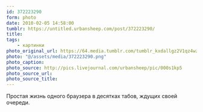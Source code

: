 ```yaml
---
id: 372223290
form: photo
date: 2010-02-05 14:58:00
tumblr: https://untitled.urbansheep.com/post/372223290/
title:
tags:
    - картинки
photo_original_url: https://64.media.tumblr.com/tumblr_kxdallgz2V1qz4wzio1_r2_1280.png
photo: "@/assets/media/372223290.png"
photo_caption:
photo_source: http://pics.livejournal.com/urbansheep/pic/000s1kp5
photo_source_url:
photo_source_title:
---
```


<p>Простая жизнь одного браузера в десятках табов, ждущих своей очереди.</p>
